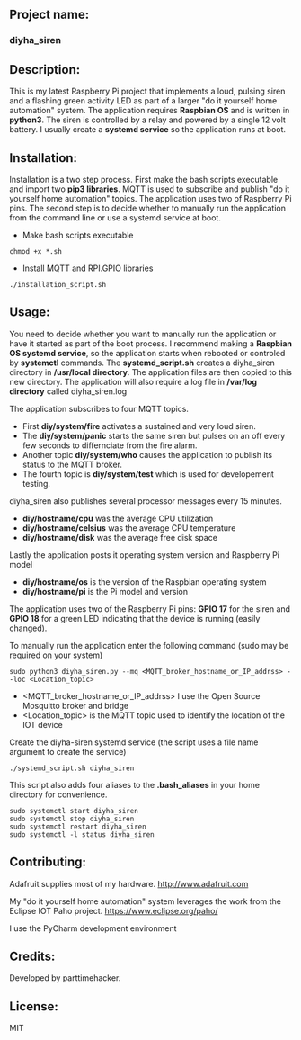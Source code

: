 ## Project name: 

### diyha_siren

## Description: 
This is my latest Raspberry Pi project that implements a loud, pulsing siren and a flashing green activity LED as part of a larger "do it yourself home automation" system.  The application requires **Raspbian OS** and is written in **python3**. The siren is controlled by a relay and powered by a single 12 volt battery. I usually create a **systemd service** so the application runs at boot.

## Installation: 
Installation is a two step process. First make the bash scripts executable and  import two **pip3 libraries**. MQTT is used to subscribe and publish "do it yourself home automation" topics. The application uses two of Raspberry Pi pins. The second step is to decide whether to manually run the application from the command line or use a systemd service at boot.

- Make bash scripts executable
```
chmod +x *.sh
```

- Install MQTT and RPI.GPIO libraries
```chmod +x *.sh
./installation_script.sh
```

## Usage: 
You need to decide whether you want to manually run the application or have it started as part of the boot process. I recommend making a **Raspbian OS systemd service**, so the application starts when rebooted or controled by **systemctl** commands. The **systemd_script.sh** creates a diyha_siren directory in **/usr/local directory**. The application files are then copied to this new directory. The application will also require a log file in **/var/log directory** called diyha_siren.log

The application subscribes to four MQTT topics. 

- First **diy/system/fire** activates a sustained and very loud siren.
- The **diy/system/panic** starts the same siren but pulses on an off every few seconds to differnciate from the fire alarm. 
- Another topic **diy/system/who** causes the application to publish its status to the MQTT broker. 
- The fourth topic is **diy/system/test** which is used for developement testing.

diyha_siren also publishes several processor messages every 15 minutes.
- **diy/hostname/cpu** was the average CPU utilization
- **diy/hostname/celsius** was the average CPU temperature
- **diy/hostname/disk** was the average free disk space

Lastly the application posts it operating system version and Raspberry Pi model
- **diy/hostname/os** is the version of the Raspbian operating system
- **diy/hostname/pi** is the Pi model and version

The application uses two of the Raspberry Pi pins: **GPIO 17** for the siren and **GPIO 18** for a green LED indicating that the device is running (easily changed).

To manually run the application enter the following command (sudo may be required on your system)
```
sudo python3 diyha_siren.py --mq <MQTT_broker_hostname_or_IP_addrss> --loc <Location_topic>
```
- <MQTT_broker_hostname_or_IP_addrss> I use the Open Source Mosquitto broker and bridge
- <Location_topic> is the MQTT topic used to identify the location of the IOT device 

Create the diyha-siren systemd service (the script uses a file name argument to create the service)
```
./systemd_script.sh diyha_siren
```

This script also adds four aliases to the **.bash_aliases** in your home directory for convenience.
```
sudo systemctl start diyha_siren
sudo systemctl stop diyha_siren
sudo systemctl restart diyha_siren
sudo systemctl -l status diyha_siren
```

## Contributing: 

Adafruit supplies most of my hardware. http://www.adafruit.com

My "do it yourself home automation" system leverages the work from the Eclipse IOT Paho project. https://www.eclipse.org/paho/

I use the PyCharm development environment 

## Credits: 
Developed by parttimehacker.

## License: 
MIT
